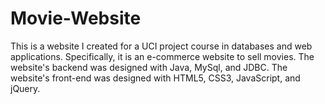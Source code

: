 # Movie-Website
This is a website I created for a UCI project course in databases and web applications. Specifically, it is an e-commerce website to sell movies. The website's backend was designed with Java, MySql, and JDBC. The website's front-end was designed with HTML5, CSS3, JavaScript, and jQuery.
